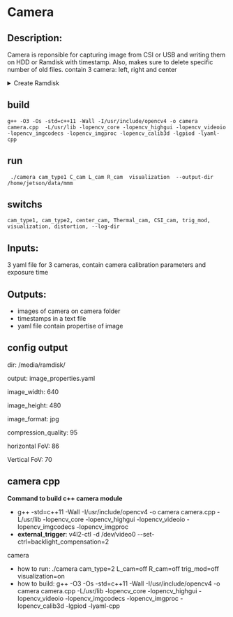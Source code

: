 # Camera


## Description:
Camera is reponsible for capturing image from CSI or USB and writing them on HDD or Ramdisk with timestamp. Also, makes sure to delete specific number of old files.
contain 3 camera: left, right and center


<details><summary>Create Ramdisk</summary>

1. Create /media/ramdisk/
```
sudo mkdir -p /media/ramdisk/
```
2. Mount /media/ramdisk/
```
sudo mount -t tmpfs -o size=2048M tmpfs /media/ramdisk
```

3. Make the folder writable for other modules (Optional):
```
sudo chown -R jetson /media/*
```

</details>


## build
```bsh
g++ -O3 -Os -std=c++11 -Wall -I/usr/include/opencv4 -o camera camera.cpp  -L/usr/lib -lopencv_core -lopencv_highgui -lopencv_videoio -lopencv_imgcodecs -lopencv_imgproc -lopencv_calib3d -lgpiod -lyaml-cpp
```


## run
```bsh
 ./camera cam_type1 C_cam L_cam R_cam  visualization  --output-dir  /home/jetson/data/mmm
```
## switchs
```bsh
cam_type1, cam_type2, center_cam, Thermal_cam, CSI_cam, trig_mod, visualization, distortion, --log-dir
```

## Inputs:
3 yaml file for 3 cameras, contain camera calibration parameters and exposure time

## Outputs:

* images of camera on camera folder
* timestamps in a text file 
* yaml file contain propertise of image 


## config output
dir: /media/ramdisk/

output: image_properties.yaml

image_width: 640

image_height: 480

image_format: jpg

compression_quality: 95

horizontal FoV: 86

Vertical FoV: 70


## camera cpp
**Command to build c++ camera module**

* g++ -std=c++11 -Wall -I/usr/include/opencv4 -o camera camera.cpp -L/usr/lib -lopencv_core -lopencv_highgui -lopencv_videoio -lopencv_imgcodecs -lopencv_imgproc
* **external_trigger**: v4l2-ctl -d /dev/video0 --set-ctrl=backlight_compensation=2


camera
* how to run: ./camera  cam_type=2 L_cam=off R_cam=off trig_mod=off visualization=on
* how to build: g++ -O3 -Os -std=c++11 -Wall -I/usr/include/opencv4 -o camera camera.cpp -L/usr/lib -lopencv_core -lopencv_highgui -lopencv_videoio -lopencv_imgcodecs -lopencv_imgproc -lopencv_calib3d -lgpiod -lyaml-cpp

